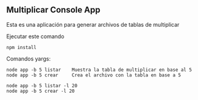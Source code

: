 

## Multiplicar Console App

Esta es una aplicación para generar archivos de tablas de multiplicar

Ejecutar este comando

```
npm install
```

Comandos yargs:

```
node app -b 5 listar    Muestra la tabla de multiplicar en base al 5
node app -b 5 crear     Crea el archivo con la tabla en base a 5

node app -b 5 listar -l 20
node app -b 5 crear -l 20
```